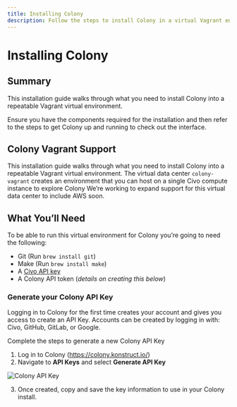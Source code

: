 ```yaml
---
title: Installing Colony
description: Follow the steps to install Colony in a virtual Vagrant environment
---
```


# Installing Colony

## Summary
This installation guide walks through what you need to install Colony into a repeatable Vagrant virtual environment. 

Ensure you have the components required for the installation and then refer to the steps to get Colony up and running to check out the interface. 

## Colony Vagrant Support

This installation guide walks through what you need to install Colony into a repeatable Vagrant virtual environment. The virtual data center `colony-vagrant` creates an environment that you can host on a single Civo compute instance to explore Colony
We’re working to expand support for this virtual data center to include AWS soon. 


## What You’ll Need
To be able to run this virtual environment for Colony you’re going to need the following:

 - Git (Run `brew install git`)
 - Make (Run `brew install make`) 
 - A [Civo API key](https://www.civo.com/docs/account/api-keys) 
 - A Colony API token (*details on creating this below*)

### Generate your Colony API Key 

Logging in to Colony for the first time creates your account and gives you access to create an API Key. Accounts can be created by logging in with: Civo, GitHub, GitLab, or Google.

Complete the steps to generate a new Colony API Key

1. Log in to Colony (https://colony.konstruct.io/)
2. Navigate to **API Keys** and select **Generate API Key**

![Colony API Key](./img/colony/colony-apikey.png)

3. Once created, copy and save the key information to use in your Colony install.

